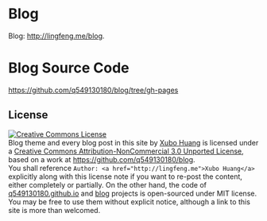 # Blog
Blog: http://lingfeng.me/blog.

# Blog Source Code
<a href="https://github.com/q549130180/blog/tree/gh-pages">https://github.com/q549130180/blog/tree/gh-pages</a>

## License

<a rel="license" href="http://creativecommons.org/licenses/by-nc/3.0/">
    <img alt="Creative Commons License" style="border-width:0" src="http://i.creativecommons.org/l/by-nc/3.0/88x31.png" />
</a>
<div><span xmlns:dct="http://purl.org/dc/terms/" href="http://purl.org/dc/dcmitype/Text" property="dct:title" rel="dct:type">Blog theme and every blog post in this site</span> by <a xmlns:cc="http://creativecommons.org/ns#" target="_blank" href="http://huangxubo.me" property="cc:attributionName" rel="cc:attributionURL">Xubo Huang</a> is licensed under a <a rel="license" href="http://creativecommons.org/licenses/by-nc/3.0/">Creative Commons Attribution-NonCommercial 3.0 Unported License</a>, based on a work at <a xmlns:dct="http://purl.org/dc/terms/" href="https://github.com/q549130180/blog" rel="dct:source">https://github.com/q549130180/blog</a>. </div>
<div>You shall reference <code>Author: &lt;a href=&quot;http://lingfeng.me&quot;&gt;Xubo Huang&lt;/a&gt;</code> explicitly along with this license note if you want to re-post the content, either completely or partially. On the other hand, the code of <a href="https://github.com/q549130180/q549130180.github.io" target="_blank">q549130180.github.io</a> and <a href="https://github.com/q549130180/blog" target="_blank">blog</a> projects is open-sourced under MIT license. You may be free to use them without explicit notice, although a link to this site is more than welcomed.</div>
